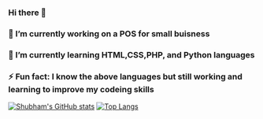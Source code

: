 ### Hi there 👋
### 🔭 I’m currently working on a POS for small buisness 
### 🌱 I’m currently learning HTML,CSS,PHP, and Python languages 
### ⚡ Fun fact: I know the above languages but still working and learning to improve my codeing skills 
<!--
**kotharishubh03/kotharishubh03** is a ✨ _special_ ✨ repository because its `README.md` (this file) appears on your GitHub profile.

Here are some ideas to get you started:

- 🔭 I’m currently working on ...
- 🌱 I’m currently learning ...
- 👯 I’m looking to collaborate on ...
- 🤔 I’m looking for help with ...
- 💬 Ask me about ...
- 📫 How to reach me: ...
- 😄 Pronouns: ...
- ⚡ Fun fact: ...
-->

[![Shubham's GitHub stats](https://github-readme-stats.vercel.app/api?username=kotharishubh03&show_icons=true&theme=tokyonight)](https://github.com/anuraghazra/github-readme-stats)
[![Top Langs](https://github-readme-stats.vercel.app/api/top-langs/?username=kotharishubh03)](https://github.com/anuraghazra/github-readme-stats)
